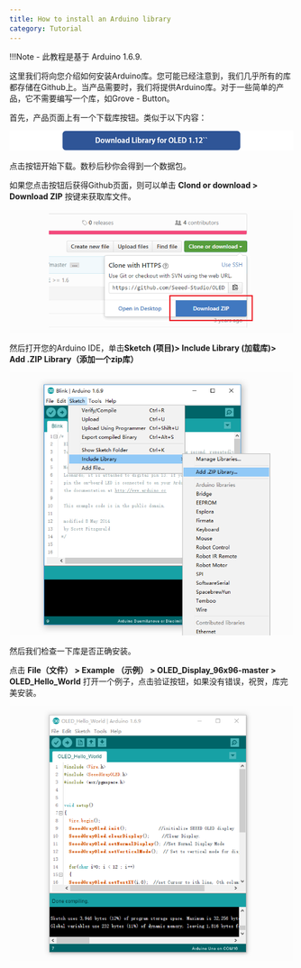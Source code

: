 ```yaml
---
title: How to install an Arduino library
category: Tutorial
---
```


!!!Note
    - 此教程是基于 Arduino 1.6.9.

这里我们将向您介绍如何安装Arduino库。您可能已经注意到，我们几乎所有的库都存储在Github上。当产品需要时，我们将提供Arduino库。对于一些简单的产品，它不需要编写一个库，如Grove - Button。    

首先，产品页面上有一个下载库按钮。类似于以下内容：

[![enter image description here](https://raw.githubusercontent.com/SeeedDocument/Grove_OLED_1.12/master/images/library.png)](https://github.com/Seeed-Studio/OLED_Display_96X96/archive/master.zip)

点击按钮开始下载。数秒后秒你会得到一个数据包。

如果您点击按钮后获得Github页面，则可以单击 **Clond or download > Download ZIP** 按键来获取库文件。

![enter image description here](https://raw.githubusercontent.com/SeeedDocument/Tutorial_Add_Arduino_Library/master/images/github_download.png)

然后打开您的Arduino IDE，单击**Sketch (项目)> Include Library (加载库)> Add .ZIP Library（添加一个zip库）**


![enter image description here](https://raw.githubusercontent.com/SeeedDocument/Tutorial_Add_Arduino_Library/master/images/add_library_1.png)

然后我们检查一下库是否正确安装。

点击 **File（文件） > Example （示例） > OLED_Display_96x96-master > OLED_Hello_World** 打开一个例子，点击验证按钮，如果没有错误，祝贺，库完美安装。


![enter image description here](https://raw.githubusercontent.com/SeeedDocument/Tutorial_Add_Arduino_Library/master/images/add_library_2.png)
